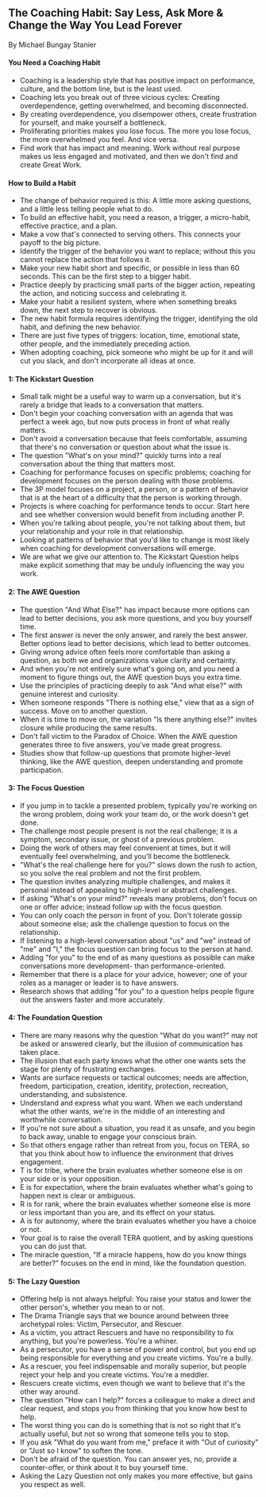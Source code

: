 ## The Coaching Habit: Say Less, Ask More & Change the Way You Lead Forever

By Michael Bungay Stanier

#### You Need a Coaching Habit

* Coaching is a leadership style that has positive impact on performance, culture, and the bottom line, but is the least used.
* Coaching lets you break out of three vicious cycles: Creating overdependence, getting overwhelmed, and becoming disconnected.
* By creating overdependence, you disempower others, create frustration for yourself, and make yourself a bottleneck.
* Proliferating priorities makes you lose focus. The more you lose focus, the more overwhelmed you feel. And vice versa.
* Find work that has impact and meaning. Work without real purpose makes us less engaged and motivated, and then we don't find and create Great Work.

#### How to Build a Habit

* The change of behavior required is this: A little more asking questions, and a little less telling people what to do.
* To build an effective habit, you need a reason, a trigger, a micro-habit, effective practice, and a plan.
* Make a vow that's connected to serving others. This connects your payoff to the big picture.
* Identify the trigger of the behavior you want to replace; without this you cannot replace the action that follows it.
* Make your new habit short and specific, or possible in less than 60 seconds. This can be the first step to a bigger habit.
* Practice deeply by practicing small parts of the bigger action, repeating the action, and noticing success and celebrating it.
* Make your habit a resilient system, where when something breaks down, the next step to recover is obvious.
* The new habit formula requires identifying the trigger, identifying the old habit, and defining the new behavior.
* There are just five types of triggers: location, time, emotional state, other people, and the immediately preceding action.
* When adopting coaching, pick someone who might be up for it and will cut you slack, and don't incorporate all ideas at once.

#### 1: The Kickstart Question

* Small talk might be a useful way to warm up a conversation, but it's rarely a bridge that leads to a conversation that matters.
* Don't begin your coaching conversation with an agenda that was perfect a week ago, but now puts process in front of what really matters.
* Don't avoid a conversation because that feels comfortable, assuming that there's no conversation or question about what the issue is.
* The question "What's on your mind?" quickly turns into a real conversation about the thing that matters most.
* Coaching for performance focuses on specific problems; coaching for development focuses on the person dealing with those problems.
* The 3P model focuses on a project, a person, or a pattern of behavior that is at the heart of a difficulty that the person is working through.
* Projects is where coaching for performance tends to occur. Start here and see whether conversion would benefit from including another P.
* When you're talking about people, you're not talking about them, but your relationship and your role in that relationship.
* Looking at patterns of behavior that you'd like to change is most likely when coaching for development conversations will emerge.
* We are what we give our attention to. The Kickstart Question helps make explicit something that may be unduly influencing the way you work.

#### 2: The AWE Question

* The question "And What Else?" has impact because more options can lead to better decisions, you ask more questions, and you buy yourself time.
* The first answer is never the only answer, and rarely the best answer. Better options lead to better decisions, which lead to better outcomes.
* Giving wrong advice often feels more comfortable than asking a question, as both we and organizations value clarity and certainty.
* And when you're not entirely sure what's going on, and you need a moment to figure things out, the AWE question buys you extra time.
* Use the principles of practicing deeply to ask "And what else?" with genuine interest and curiosity.
* When someone responds "There is nothing else," view that as a sign of success. Move on to another question.
* When it is time to move on, the variation "Is there anything else?" invites closure while producing the same results.
* Don't fall victim to the Paradox of Choice. When the AWE question generates three to five answers, you've made great progress.
* Studies show that follow-up questions that promote higher-level thinking, like the AWE question, deepen understanding and promote participation.

#### 3: The Focus Question

* If you jump in to tackle a presented problem, typically you're working on the wrong problem, doing work your team do, or the work doesn't get done.
* The challenge most people present is not the real challenge; it is a symptom, secondary issue, or ghost of a previous problem.
* Doing the work of others may feel convenient at times, but it will eventually feel overwhelming, and you'll become the bottleneck.
* "What's the real challenge here for you?" slows down the rush to action, so you solve the real problem and not the first problem.
* The question invites analyzing multiple challenges, and makes it personal instead of appealing to high-level or abstract challenges.
* If asking "What's on your mind?" reveals many problems, don't focus on one or offer advice; instead follow up with the focus question.
* You can only coach the person in front of you. Don't tolerate gossip about someone else; ask the challenge question to focus on the relationship.
* If listening to a high-level conversation about "us" and "we" instead of "me" and "I," the focus question can bring focus to the person at hand.
* Adding "for you" to the end of as many questions as possible can make conversations more development- than performance-oriented.
* Remember that there is a place for your advice, however; one of your roles as a manager or leader is to have answers.
* Research shows that adding "for you" to a question helps people figure out the answers faster and more accurately.

#### 4: The Foundation Question

* There are many reasons why the question "What do you want?" may not be asked or answered clearly, but the illusion of communication has taken place.
* The illusion that each party knows what the other one wants sets the stage for plenty of frustrating exchanges.
* Wants are surface requests or tactical outcomes; needs are affection, freedom, participation, creation, identity, protection, recreation, understanding, and subsistence.
* Understand and express what you want. When we each understand what the other wants, we're in the middle of an interesting and worthwhile conversation.
* If you're not sure about a situation, you read it as unsafe, and you begin to back away, unable to engage your conscious brain.
* So that others engage rather than retreat from you, focus on TERA, so that you think about how to influence the environment that drives engagement.
* T is for tribe, where the brain evaluates whether someone else is on your side or is your opposition.
* E is for expectation, where the brain evaluates whether what's going to happen next is clear or ambiguous.
* R is for rank, where the brain evaluates whether someone else is more or less important than you are, and its effect on your status.
* A is for autonomy, where the brain evaluates whether you have a choice or not.
* Your goal is to raise the overall TERA quotient, and by asking questions you can do just that.
* The miracle question, "If a miracle happens, how do you know things are better?" focuses on the end in mind, like the foundation question.

#### 5: The Lazy Question

* Offering help is not always helpful: You raise your status and lower the other person's, whether you mean to or not.
* The Drama Triangle says that we bounce around between three archetypal roles: Victim, Persecutor, and Rescuer.
* As a victim, you attract Rescuers and have no responsibility to fix anything, but you're powerless. You're a whiner.
* As a persecutor, you have a sense of power and control, but you end up being responsible for everything and you create victims. You're a bully.
* As a rescuer, you feel indispensable and morally superior, but people reject your help and you create victims. You're a meddler.
* Rescuers create victims, even though we want to believe that it's the other way around.
* The question "How can I help?" forces a colleague to make a direct and clear request, and stops you from thinking that you know how best to help.
* The worst thing you can do is something that is not so right that it's actually useful, but not so wrong that someone tells you to stop.
* If you ask "What do you want from me," preface it with "Out of curiosity" or "Just so I know" to soften the tone.
* Don't be afraid of the question. You can answer yes, no, provide a counter-offer, or think about it to buy yourself time.
* Asking the Lazy Question not only makes you more effective, but gains you respect as well.
